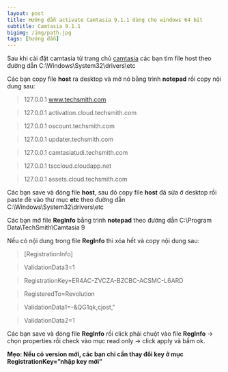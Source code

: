```yaml
---
layout: post
title: Hướng dẫn activate Camtasia 9.1.1 dùng cho windows 64 bit
subtitle: Camtasia 9.1.1
bigimg: /img/path.jpg
tags: [hướng dẫn]
---
```


Sau khi cài đặt camtasia từ trang chủ [camtasia](https://www.techsmith.com/download/camtasia/) các bạn tìm file host theo đường dẫn C:\Windows\System32\drivers\etc

Các bạn copy file **host** ra desktop và mở nó bằng trình **notepad** rồi copy nội dung sau:

> 127.0.0.1 www.techsmith.com

> 127.0.0.1 activation.cloud.techsmith.com

> 127.0.0.1 oscount.techsmith.com

> 127.0.0.1 updater.techsmith.com

> 127.0.0.1 camtasiatudi.techsmith.com

> 127.0.0.1 tsccloud.cloudapp.net

> 127.0.0.1 assets.cloud.techsmith.com

Các bạn save và đóng file **host**, sau đó copy file **host** đã sửa ở desktop rồi paste đè vào thư mục **etc** theo đường dẫn C:\Windows\System32\drivers\etc

Các bạn mở file **RegInfo** bằng trình **notepad** theo đường dẫn C:\Program Data\TechSmith\Camtasia 9

Nếu có nội dung trong file **RegInfo** thì xóa hết và copy nội dung sau:

> [RegistrationInfo]

> ValidationData3=1

> RegistrationKey=ER4AC-ZVCZA-BZCBC-ACSMC-L6ARD

> RegisteredTo=Revolution

> ValidationData1=-&QG1qk,cjost,"

> ValidationData2=1

Các bạn save và đóng file **RegInfo** rồi click phải chuột vào file **RegInfo** -> chọn properties rồi check vào mục read only -> click apply và bấm ok.

**Mẹo: Nếu có version mới, các bạn chỉ cần thay đổi key ở mục RegistrationKey=”nhập key mới”**

<div id="fb-root"></div>
<script>(function(d, s, id) {
  var js, fjs = d.getElementsByTagName(s)[0];
  if (d.getElementById(id)) return;
  js = d.createElement(s); js.id = id;
  js.src = 'https://connect.facebook.net/vi_VN/sdk.js#xfbml=1&version=v2.12';
  fjs.parentNode.insertBefore(js, fjs);
}(document, 'script', 'facebook-jssdk'));</script>

<div class="fb-comments" data-href="https://github.com/tha1982/tha1982.github.io/edit/master/_posts/2018-04-19-camtasia.md" data-numposts="5"></div>
